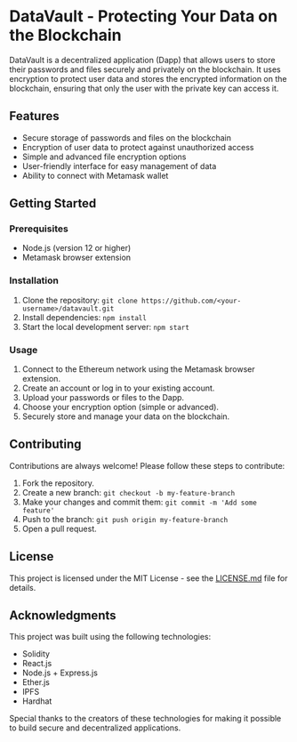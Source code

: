 # DataVault - Protecting Your Data on the Blockchain

DataVault is a decentralized application (Dapp) that allows users to store their passwords and files securely and privately on the blockchain. It uses encryption to protect user data and stores the encrypted information on the blockchain, ensuring that only the user with the private key can access it.

## Features

- Secure storage of passwords and files on the blockchain
- Encryption of user data to protect against unauthorized access
- Simple and advanced file encryption options
- User-friendly interface for easy management of data
- Ability to connect with Metamask wallet

## Getting Started

### Prerequisites

- Node.js (version 12 or higher)
- Metamask browser extension

### Installation

1. Clone the repository: `git clone https://github.com/<your-username>/datavault.git`
2. Install dependencies: `npm install`
3. Start the local development server: `npm start`

### Usage

1. Connect to the Ethereum network using the Metamask browser extension.
2. Create an account or log in to your existing account.
3. Upload your passwords or files to the Dapp.
4. Choose your encryption option (simple or advanced).
5. Securely store and manage your data on the blockchain.

## Contributing

Contributions are always welcome! Please follow these steps to contribute:

1. Fork the repository.
2. Create a new branch: `git checkout -b my-feature-branch`
3. Make your changes and commit them: `git commit -m 'Add some feature'`
4. Push to the branch: `git push origin my-feature-branch`
5. Open a pull request.

## License

This project is licensed under the MIT License - see the [LICENSE.md](LICENSE.md) file for details.

## Acknowledgments

This project was built using the following technologies:

- Solidity
- React.js
- Node.js + Express.js
- Ether.js
- IPFS
- Hardhat

Special thanks to the creators of these technologies for making it possible to build secure and decentralized applications.
